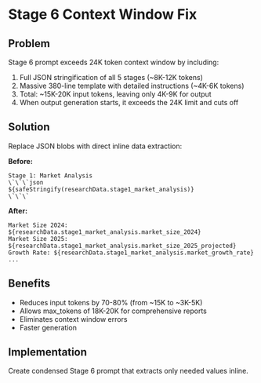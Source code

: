 # Stage 6 Context Window Fix

## Problem
Stage 6 prompt exceeds 24K token context window by including:
1. Full JSON stringification of all 5 stages (~8K-12K tokens)
2. Massive 380-line template with detailed instructions (~4K-6K tokens)
3. Total: ~15K-20K input tokens, leaving only 4K-9K for output
4. When output generation starts, it exceeds the 24K limit and cuts off

## Solution
Replace JSON blobs with direct inline data extraction:

**Before:**
```
Stage 1: Market Analysis
\`\`\`json
${safeStringify(researchData.stage1_market_analysis)}
\`\`\`
```

**After:**
```
Market Size 2024: ${researchData.stage1_market_analysis.market_size_2024}
Market Size 2025: ${researchData.stage1_market_analysis.market_size_2025_projected}
Growth Rate: ${researchData.stage1_market_analysis.market_growth_rate}
...
```

## Benefits
- Reduces input tokens by 70-80% (from ~15K to ~3K-5K)
- Allows max_tokens of 18K-20K for comprehensive reports
- Eliminates context window errors
- Faster generation

## Implementation
Create condensed Stage 6 prompt that extracts only needed values inline.
